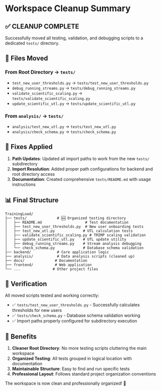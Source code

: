 # Workspace Cleanup Summary

## ✅ CLEANUP COMPLETE

Successfully moved all testing, validation, and debugging scripts to a dedicated `tests/` directory.

## 📁 Files Moved

### From Root Directory → `tests/`
- `test_new_user_thresholds.py` → `tests/test_new_user_thresholds.py`
- `debug_running_streams.py` → `tests/debug_running_streams.py`
- `validate_scientific_scaling.py` → `tests/validate_scientific_scaling.py`
- `update_scientific_utl.py` → `tests/update_scientific_utl.py`

### From `analysis/` → `tests/`
- `analysis/test_new_utl.py` → `tests/test_new_utl.py`
- `analysis/check_schema.py` → `tests/check_schema.py`

## 🔧 Fixes Applied

1. **Path Updates**: Updated all import paths to work from the new `tests/` subdirectory
2. **Import Resolution**: Added proper path configurations for backend and root directory access
3. **Documentation**: Created comprehensive `tests/README.md` with usage instructions

## 📊 Final Structure

```
TrainingLoad/
├── tests/              # 🆕 Organized testing directory
│   ├── README.md                    # Test documentation
│   ├── test_new_user_thresholds.py  # New user onboarding tests
│   ├── test_new_utl.py             # UTL calculation tests
│   ├── validate_scientific_scaling.py # TRIMP scaling validation
│   ├── update_scientific_utl.py    # UTL update utility
│   ├── debug_running_streams.py    # Stream analysis debugging
│   └── check_schema.py             # Database schema validation
├── backend/            # Core application logic
├── analysis/           # Data analysis scripts (cleaned up)
├── docs/              # Documentation
├── frontend/          # Web application
└── ...               # Other project files
```

## 🧪 Verification

All moved scripts tested and working correctly:
- ✅ `tests/test_new_user_thresholds.py` - Successfully calculates thresholds for new users
- ✅ `tests/check_schema.py` - Database schema validation working
- ✅ Import paths properly configured for subdirectory execution

## 🎯 Benefits

1. **Cleaner Root Directory**: No more testing scripts cluttering the main workspace
2. **Organized Testing**: All tests grouped in logical location with documentation
3. **Maintainable Structure**: Easy to find and run specific tests
4. **Professional Layout**: Follows standard project organization conventions

The workspace is now clean and professionally organized! 🚀
